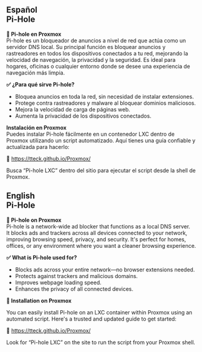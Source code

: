 
**Español**  
**Pi-Hole**
----------------
**📡 Pi-hole en Proxmox**  
Pi-hole es un bloqueador de anuncios a nivel de red que actúa como un servidor DNS local. 
Su principal función es bloquear anuncios y rastreadores en todos los dispositivos conectados a tu red, mejorando la velocidad de navegación, la privacidad y la seguridad. Es ideal para hogares, oficinas o cualquier entorno donde se desee una experiencia de navegación más limpia.

**✅ ¿Para qué sirve Pi-hole?**
 - Bloquea anuncios en toda la red, sin necesidad de instalar extensiones.
 - Protege contra rastreadores y malware al bloquear dominios maliciosos.
 - Mejora la velocidad de carga de páginas web.
 - Aumenta la privacidad de los dispositivos conectados.

**Instalación en Proxmox**  
Puedes instalar Pi-hole fácilmente en un contenedor LXC dentro de Proxmox utilizando un script automatizado. Aquí tienes una guía confiable y actualizada para hacerlo:

🔗 https://tteck.github.io/Proxmox/

Busca “Pi-hole LXC” dentro del sitio para ejecutar el script desde la shell de Proxmox.

**English**  
**Pi-Hole** 
----------------------
**📡 Pi-hole on Proxmox**   
Pi-hole is a network-wide ad blocker that functions as a local DNS server.  
It blocks ads and trackers across all devices connected to your network, improving browsing speed, privacy, and security. It's perfect for homes, offices, or any environment where you want a cleaner browsing experience.

**✅ What is Pi-hole used for?**
 - Blocks ads across your entire network—no browser extensions needed.
 - Protects against trackers and malicious domains.
 - Improves webpage loading speed.
 - Enhances the privacy of all connected devices.


**🚀 Installation on Proxmox**

You can easily install Pi-hole on an LXC container within Proxmox using an automated script. Here's a trusted and updated guide to get started:

🔗 https://tteck.github.io/Proxmox/

Look for “Pi-hole LXC” on the site to run the script from your Proxmox shell.
